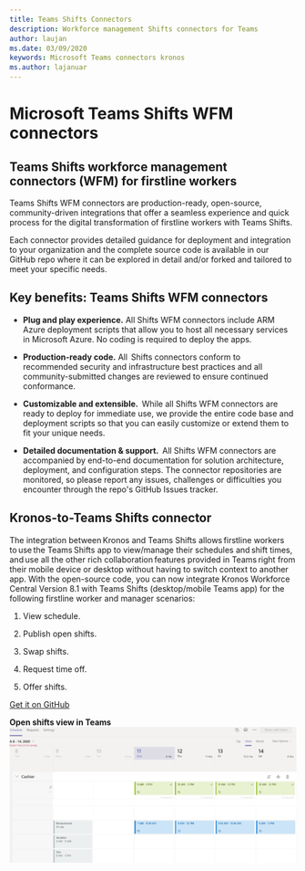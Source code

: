 ```yaml
---
title: Teams Shifts Connectors
description: Workforce management Shifts connectors for Teams
author: laujan
ms.date: 03/09/2020
keywords: Microsoft Teams connectors kronos
ms.author: lajanuar
---
```


# Microsoft Teams Shifts WFM connectors  

## Teams Shifts workforce management connectors (WFM) for firstline workers 

Teams Shifts WFM connectors are production-ready, open-source, community-driven integrations that offer a seamless experience and quick process for the digital transformation of firstline workers with Teams Shifts. 

Each connector provides detailed guidance for deployment and integration to your organization and the complete source code is available in our GitHub repo where it can be explored in detail and/or forked and tailored to meet your specific needs.

## Key benefits: Teams Shifts WFM connectors

* **Plug and play experience.** All Shifts WFM connectors include ARM Azure deployment scripts that allow you to host all necessary services in Microsoft Azure. No coding is required to deploy the apps.

* **Production-ready code.** All  Shifts connectors conform to recommended security and infrastructure best practices and all community-submitted changes are reviewed to ensure continued conformance.

* **Customizable and extensible.**  While all Shifts WFM connectors are ready to deploy for immediate use, we provide the entire code base and deployment scripts so that you can easily customize or extend them to fit your unique needs.

* **Detailed documentation & support.**  All Shifts WFM connectors are accompanied by end-to-end documentation for solution architecture, deployment, and configuration steps. The connector repositories are monitored, so please report any issues, challenges or difficulties you encounter through the repo's GitHub Issues tracker.

## Kronos-to-Teams Shifts connector

The integration between Kronos and Teams Shifts allows firstline workers to use the Teams Shifts app to view/manage their schedules and shift times, and use all the other rich collaboration features provided in Teams right from their mobile device or desktop without having to switch context to another app. With the open-source code, you can now integrate Kronos Workforce Central Version 8.1 with Teams Shifts (desktop/mobile Teams app) for the following firstline worker and manager scenarios:

1. View schedule.

1. Publish open shifts.

1. Swap shifts.

1. Request time off.

1. Offer shifts.

[Get it on GitHub]( https://aka.ms/KronosShiftsConnector)

**Open shifts view in Teams**  
![Open shifts in Teams](../assets/images/teams-open-shifts-view.png)
